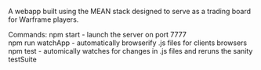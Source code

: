 A webapp built using the MEAN stack designed to serve as a trading board for
Warframe players.   

Commands:
npm start - launch the server on port 7777    
npm run watchApp - automatically browserify .js files for clients browsers    
npm test - automically watches for changes in .js files and reruns the sanity testSuite
